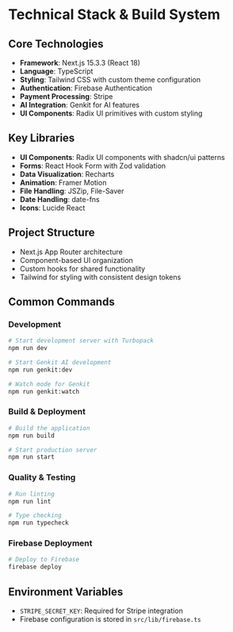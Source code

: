 # Technical Stack & Build System

## Core Technologies
- **Framework**: Next.js 15.3.3 (React 18)
- **Language**: TypeScript
- **Styling**: Tailwind CSS with custom theme configuration
- **Authentication**: Firebase Authentication
- **Payment Processing**: Stripe
- **AI Integration**: Genkit for AI features
- **UI Components**: Radix UI primitives with custom styling

## Key Libraries
- **UI Components**: Radix UI components with shadcn/ui patterns
- **Forms**: React Hook Form with Zod validation
- **Data Visualization**: Recharts
- **Animation**: Framer Motion
- **File Handling**: JSZip, File-Saver
- **Date Handling**: date-fns
- **Icons**: Lucide React

## Project Structure
- Next.js App Router architecture
- Component-based UI organization
- Custom hooks for shared functionality
- Tailwind for styling with consistent design tokens

## Common Commands

### Development
```bash
# Start development server with Turbopack
npm run dev

# Start Genkit AI development
npm run genkit:dev

# Watch mode for Genkit
npm run genkit:watch
```

### Build & Deployment
```bash
# Build the application
npm run build

# Start production server
npm run start
```

### Quality & Testing
```bash
# Run linting
npm run lint

# Type checking
npm run typecheck
```

### Firebase Deployment
```bash
# Deploy to Firebase
firebase deploy
```

## Environment Variables
- `STRIPE_SECRET_KEY`: Required for Stripe integration
- Firebase configuration is stored in `src/lib/firebase.ts`